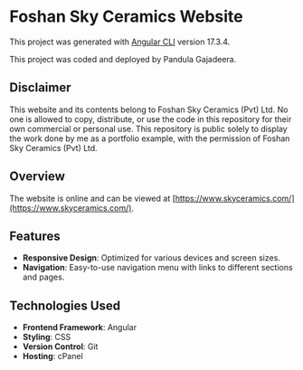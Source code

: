 # Foshan Sky Ceramics Website

This project was generated with [Angular CLI](https://github.com/angular/angular-cli) version 17.3.4.

This project was coded and deployed by Pandula Gajadeera.

## Disclaimer

This website and its contents belong to Foshan Sky Ceramics (Pvt) Ltd. No one is allowed to copy, distribute, or use the code in this repository for their own commercial or personal use. This repository is public solely to display the work done by me as a portfolio example, with the permission of Foshan Sky Ceramics (Pvt) Ltd.

## Overview

The website is online and can be viewed at [https://www.skyceramics.com/](https://www.skyceramics.com/).

## Features

- **Responsive Design**: Optimized for various devices and screen sizes.
- **Navigation**: Easy-to-use navigation menu with links to different sections and pages.

## Technologies Used

- **Frontend Framework**: Angular
- **Styling**: CSS
- **Version Control**: Git
- **Hosting**: cPanel

